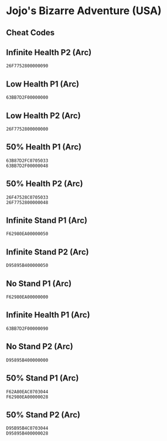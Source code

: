 # Jojo's Bizarre Adventure (USA)

## Cheat Codes

## Infinite Health P2 (Arc)

```
26F7752800000090

```

## Low Health P1 (Arc)

```
63BB7D2F00000000

```

## Low Health P2 (Arc)

```
26F7752800000000

```

## 50% Health P1 (Arc)

```
63B87D2FC0705033
63BB7D2F00000048

```

## 50% Health P2 (Arc)

```
26F47528C0705033
26F7752800000048

```

## Infinite Stand P1 (Arc)

```
F62980EA00000050

```

## Infinite Stand P2 (Arc)

```
D95895B400000050

```

## No Stand P1 (Arc)

```
F62980EA00000000

```

## Infinite Health P1 (Arc)

```
63BB7D2F00000090

```

## No Stand P2 (Arc)

```
D95895B400000000

```

## 50% Stand P1 (Arc)

```
F62A80EAC0703044
F62980EA00000028

```

## 50% Stand P2 (Arc)

```
D95B95B4C0703044
D95895B400000028

```

